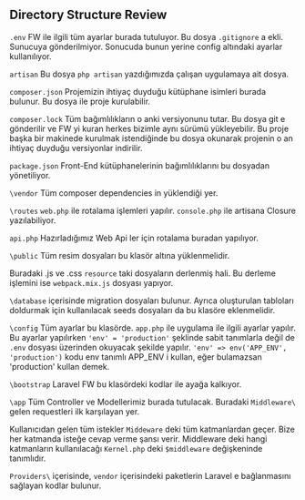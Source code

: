 ## Directory Structure Review ##

`.env` FW ile ilgili tüm ayarlar burada tutuluyor. Bu dosya `.gitignore` a ekli. Sunucuya gönderilmiyor. 
Sonucuda bunun yerine config altındaki ayarlar kullanılıyor.

`artisan` Bu dosya `php artisan` yazdığımızda çalışan uygulamaya ait dosya.

`composer.json` Projemizin ihtiyaç duyduğu kütüphane isimleri burada bulunur. Bu dosya ile proje kurulabilir.

`composer.lock` Tüm bağımlılıkların o anki versiyonunu tutar. Bu dosya git e gönderilir ve FW yi kuran herkes bizimle aynı sürümü yükleyebilir.
Bu proje başka bir makinede kurulmak istendiğinde bu dosya okunarak projenin o an ihtiyaç duyduğu versiyonlar indirilir.

`package.json` Front-End kütüphanelerinin bağımlılıklarını bu dosyadan yönetiliyor.

`\vendor` Tüm composer dependencies in yüklendiği yer.

`\routes` `web.php` ile rotalama işlemleri yapılır. `console.php` ile artisana Closure yazılabiliyor. 

`api.php` Hazırladığımız Web Api ler için rotalama buradan yapılıyor.

`\public` Tüm resim dosyaları bu klasör altına yüklenmelidir. 

Buradaki .js ve .css `resource` taki dosyaların derlenmiş hali. 
Bu derleme işlemini ise `webpack.mix.js` dosyası yapıyor.

`\database` içerisinde migration dosyaları bulunur. 
Ayrıca oluşturulan tabloları doldurmak için kullanılacak seeds dosyaları da bu klasöre eklenmelidir.  

`\config` Tüm ayarlar bu klasörde. `app.php` ile uygulama ile ilgili ayarlar yapılır.
Bu ayarlar yapılırken `'env' = 'production'` şeklinde sabit tanımlarla değil de `.env` dosyası üzerinden okuyacak şekilde yapılır.
`'env' => env('APP_ENV', 'production')` kodu env tanımlı APP_ENV i kullan, eğer bulamazsan 'production' kullan demek.

`\bootstrap` Laravel FW bu klasördeki kodlar ile ayağa kalkıyor.

`\app` Tüm Controller ve Modellerimiz burada tutulacak. 
Buradaki `Middleware\` gelen requestleri ilk karşılayan yer. 

Kullanıcıdan gelen tüm istekler `Middeware` deki tüm katmanlardan geçer. Bize her katmanda isteğe cevap verme şansı verir.
Middleware deki hangi katmanların kullanılacağı `Kernel.php` deki `$middleware` değişkeninde tanımlıdır.

`Providers\` içerisinde, `vendor` içerisindeki paketlerin Laravel e bağlanmasını sağlayan kodlar bulunur.